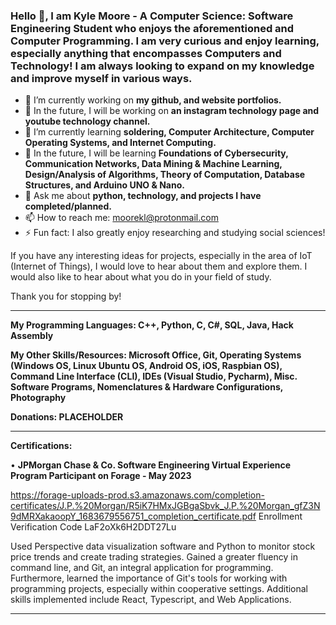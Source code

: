 ### Hello 👋, I am Kyle Moore - A Computer Science: Software Engineering Student who enjoys the aforementioned and Computer Programming. I am very curious and enjoy learning, especially anything that encompasses Computers and Technology! I am always looking to expand on my knowledge and improve myself in various ways.

- 🔭 I’m currently working on **my github, and website portfolios.**
- 🌠 In the future, I will be working on **an instagram technology page and youtube technology channel.**
- 🌱 I’m currently learning __soldering, Computer Architecture, Computer Operating Systems, and Internet Computing.__
- 🚀 In the future, I will be learning **Foundations of Cybersecurity, Communication Networks, Data Mining & Machine Learning, Design/Analysis of Algorithms, Theory of Computation, Database Structures, and Arduino UNO & Nano.**
- 💬 Ask me about **python, technology, and projects I have completed/planned.**
- 📫 How to reach me: moorekl@protonmail.com
- ⚡ Fun fact: I also greatly enjoy researching and studying social sciences!



If you have any interesting ideas for projects, especially in the area of IoT (Internet of Things), I would love to hear about them and explore them. I would also like to hear about what you do in your field of study.

Thank you for stopping by!



----------------------------------------------------------------------------------------------------------------------------------------------------

**My Programming Languages: C++, Python, C, C#, SQL, Java, Hack Assembly**

**My Other Skills/Resources: Microsoft Office, Git, Operating Systems (Windows OS, Linux Ubuntu OS, Android OS, iOS, Raspbian OS), Command Line Interface (CLI), IDEs (Visual Studio, Pycharm), Misc. Software Programs, Nomenclatures & Hardware Configurations, Photography**

**Donations: PLACEHOLDER**

----------------------------------------------------------------------------------------------------------------------------------------------------

**Certifications:**

• **JPMorgan Chase & Co. Software Engineering Virtual Experience Program Participant on Forage - May 2023**

https://forage-uploads-prod.s3.amazonaws.com/completion-certificates/J.P.%20Morgan/R5iK7HMxJGBgaSbvk_J.P.%20Morgan_gfZ3N9dMRXakaoopY_1683679556751_completion_certificate.pdf
Enrollment Verification Code LaF2oXk6H2DDT27Lu

Used Perspective data visualization software and Python to monitor stock price trends and create trading strategies. Gained a greater fluency in command line, and Git, an integral application for programming. Furthermore, learned the importance of Git's tools for working with programming projects, especially within cooperative settings. Additional skills implemented include React, Typescript, and Web Applications.

----------------------------------------------------------------------------------------------------------------------------------------------------

<!--
**KyoKyle64/KyoKyle64** is a ✨ _special_ ✨ repository because its `README.md` (this file) appears on your GitHub profile.

Here are some ideas to get you started:

- 🔭 I’m currently working on ...
- 🌱 I’m currently learning ...
- 👯 I’m looking to collaborate on ...
- 🤔 I’m looking for help with ...
- 💬 Ask me about ...
- 📫 How to reach me: ...
- 😄 Pronouns: ...
- ⚡ Fun fact: ...
-->
